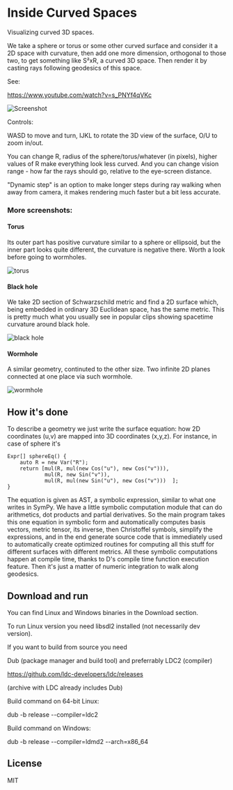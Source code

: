 # Inside Curved Spaces
Visualizing curved 3D spaces.

We take a sphere or torus or some other curved surface and consider it a 2D space with curvature, then add one more dimension, orthogonal to those two, to get something like S²xR, a curved 3D space. Then render it by casting rays following geodesics of this space.

See:

https://www.youtube.com/watch?v=s_PNYf4qVKc

![Screenshot](https://bitbucket.org/thedeemon/curved/downloads/curved-screenshot-sphere.jpg)

Controls:

WASD to move and turn, IJKL to rotate the 3D view of the surface, O/U to zoom in/out. 

You can change R, radius of the sphere/torus/whatever (in pixels), higher values of R make everything look less curved. And you can change vision range - how far the rays should go, relative to the eye-screen distance.

"Dynamic step" is an option to make longer steps during ray walking when away from camera, it makes rendering much faster but a bit less accurate.

### More screenshots:

#### Torus
Its outer part has positive curvature similar to a sphere or ellipsoid, but the inner part looks quite different, the curvature is negative there. Worth a look before going to wormholes.

![torus](https://bitbucket.org/thedeemon/curved/downloads/curved-screenshot-torus.jpg)

#### Black hole
We take 2D section of Schwarzschild metric and find a 2D surface which, being embedded in ordinary 3D Euclidean space, has the same metric. This is pretty much what you usually see in popular clips showing spacetime curvature around black hole.

![black hole](https://bitbucket.org/thedeemon/curved/downloads/curved-screenshot-blackhole.jpg)

#### Wormhole 
A similar geometry, continuted to the other size. Two infinite 2D planes connected at one place via such wormhole.

![wormhole](https://bitbucket.org/thedeemon/curved/downloads/curved-screenshot-wormhole.jpg)

## How it's done
To describe a geometry we just write the surface equation: how 2D coordinates (u,v) are mapped into 3D coordinates (x,y,z). For instance, in case of sphere it's
```
Expr[] sphereEq() {
    auto R = new Var("R");
    return [mul(R, mul(new Cos("u"), new Cos("v"))),
            mul(R, new Sin("v")),
            mul(R, mul(new Sin("u"), new Cos("v")))  ];
}
```
The equation is given as AST,  a symbolic expression, similar to what one writes in SymPy. We have a little symbolic computation module that can do arithmetics, dot products and partial derivatives. So the main program takes this one equation in symbolic form and automatically computes basis vectors, metric tensor, its inverse, then Christoffel symbols, simplify the expressions, and in the end generate source code that is immediately used to automatically create optimized routines for computing all this stuff for different surfaces with different metrics. All these symbolic computations happen at compile time, thanks to D's compile time function execution feature. Then it's just a matter of numeric integration to walk along geodesics.

## Download and run
You can find Linux and Windows binaries in the Download section.

To run Linux version you need libsdl2 installed (not necessarily dev version).

If you want to build from source you need

Dub (package manager and build tool) and preferrably LDC2 (compiler)

https://github.com/ldc-developers/ldc/releases

(archive with LDC already includes Dub)

Build command on 64-bit Linux:

dub -b release --compiler=ldc2

Build command on Windows:

dub -b release --compiler=ldmd2 --arch=x86_64

## License 
MIT
